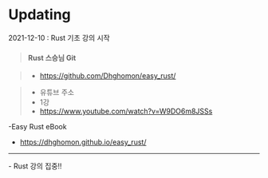 <h1>Updating</h1>
2021-12-10 : Rust 기초 강의 시작<br>

> #### Rust 스승님 Git

> - https://github.com/Dhghomon/easy_rust/

> - 유튜브 주소
> - 1강
> - https://www.youtube.com/watch?v=W9DO6m8JSSs

-Easy Rust eBook

- https://dhghomon.github.io/easy_rust/
<hr>
- Rust 강의 집중!!

